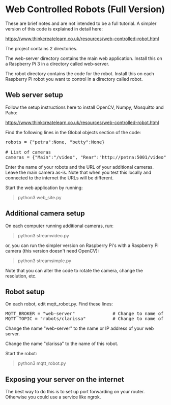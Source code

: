 # Web Controlled Robots (Full Version)

These are brief notes and are not intended to be a full tutorial.  A simpler version of this code is explained in detail here:

https://www.thinkcreatelearn.co.uk/resources/web-controlled-robot.html


The project contains 2 directories.  

The web-server directory contains the main web application.  Install this on a Raspberry Pi 3 in a directory called web-server.

The robot directory contains the code for the robot.  Install this on each Raspberry Pi robot you want to control in a directory called robot.

## Web server setup

Follow the setup instructions here to install OpenCV, Numpy, Mosquitto and Paho:

https://www.thinkcreatelearn.co.uk/resources/web-controlled-robot.html


Find the following lines in the Global objects section of the code:

<pre>
robots = {"petra":None, "betty":None}

# List of cameras
cameras = {"Main":"/video", "Rear":"http://petra:5001/video"}
</pre>

Enter the name of your robots and the URL of your additional cameras.  Leave the main camera as-is.  Note that when you test this locally and connected to the internet the URLs will be different.  

Start the web application by running:

> python3 web_site.py


## Additional camera setup

On each computer running additional cameras, run:

> python3 streamvideo.py

or, you can run the simpler version on Raspberry Pi's with a Raspberry Pi camera (this version doesn't need OpenCV):

> python3 streamsimple.py

Note that you can alter the code to rotate the camera, change the resolution, etc.

## Robot setup

On each robot, edit mqtt_robot.py.  Find these lines:

<pre>
MQTT_BROKER = "web-server"              # Change to name of your broker 
MQTT_TOPIC = "robots/clarissa"          # Change to name of your topic
</pre>

Change the name "web-server" to the name or IP address of your web server.

Change the name "clarissa" to the name of this robot.

Start the robot:

> python3 mqtt_robot.py


## Exposing your server on the internet

The best way to do this is to set up port forwarding on your router.  Otherwise you could use a service like ngrok.


